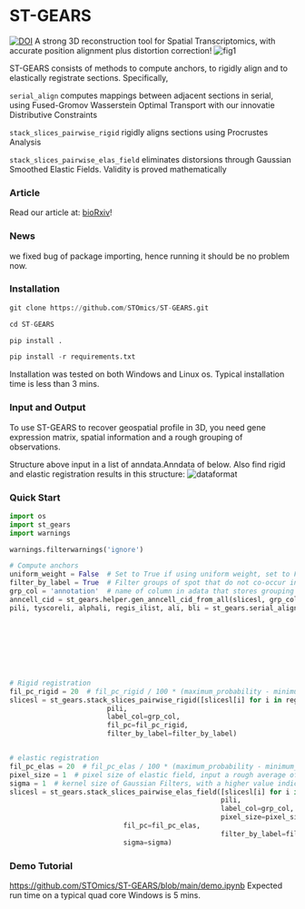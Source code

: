 # ST-GEARS
[![DOI](https://zenodo.org/badge/714884140.svg)](https://zenodo.org/doi/10.5281/zenodo.13131712)
A strong 3D reconstruction tool for Spatial Transcriptomics, with accurate position alignment plus distortion correction!
![fig1](https://github.com/STOmics/ST-GEARS/assets/96898334/6617eaaf-d6f5-4966-b7da-631d8c08e79d)

ST-GEARS consists of methods to compute anchors, to rigidly align and to elastically registrate sections. Specifically, 

`serial_align` computes mappings between adjacent sections in serial, using Fused-Gromov Wasserstein Optimal Transport with our innovatie Distributive Constraints

`stack_slices_pairwise_rigid` rigidly aligns sections using Procrustes Analysis

`stack_slices_pairwise_elas_field` eliminates distorsions through Gaussian Smoothed Elastic Fields. Validity is proved mathematically

### Article
Read our article at: [bioRxiv](https://www.biorxiv.org/content/10.1101/2023.12.09.570320v1)!

### News
we fixed bug of package importing, hence running it should be no problem now.

### Installation
```python
git clone https://github.com/STOmics/ST-GEARS.git

cd ST-GEARS

pip install .

pip install -r requirements.txt
```
Installation was tested on both Windows and Linux os. Typical installation time is less than 3 mins.

### Input and Output
To use ST-GEARS to recover geospatial profile in 3D, you need gene expression matrix, spatial information and a rough grouping of observations. 

Structure above input in a list of anndata.Anndata of below. Also find rigid and elastic registration results in this structure:
![dataformat](https://github.com/STOmics/ST-GEARS/assets/96898334/ffa6dfbd-1b25-4399-82d3-fc64b012fda3)

### Quick Start
```python
import os
import st_gears
import warnings

warnings.filterwarnings('ignore')

# Compute anchors
uniform_weight = False  # Set to True if using uniform weight, set to False if using Distributive Constraints
filter_by_label = True  # Filter groups of spot that do not co-occur in two sections when computing anchors
grp_col = 'annotation'  # name of column in adata that stores grouping information
anncell_cid = st_gears.helper.gen_anncell_cid_from_all(slicesl, grp_col)
pili, tyscoreli, alphali, regis_ilist, ali, bli = st_gears.serial_align(slicesl, anncell_cid, label_col=grp_col,
                                                                        start_i=0, end_i=len(slicesl)-1,  # index of start and end section from slicesl to be aligned
                                                                        tune_alpha_li=[0.8, 0.2, 0.05, 0.013],  # regularization factor list, recommend to fill values exponentially change among 0 and 1. Higher number of elements indicates finer tuning resolution
                                                                        numItermax=150,  # max number of iteration during optimization
                                                                        uniform_weight=uniform_weight,
                                                                        filter_by_label=filter_by_label,
                                                                        verbose=True)  # show each iteration or not


# Rigid registration
fil_pc_rigid = 20  # fil_pc_rigid / 100 * (maximum_probability - minimum_probability) + minimum_probability is set as theshhold to filter anchors
slicesl = st_gears.stack_slices_pairwise_rigid([slicesl[i] for i in regis_ilist],
						pili,
						label_col=grp_col,
						fil_pc=fil_pc_rigid,
						filter_by_label=filter_by_label)


# elastic registration
fil_pc_elas = 20  # fil_pc_elas / 100 * (maximum_probability - minimum_probability) + minimum_probability is set as theshhold to filter anchors
pixel_size = 1  # pixel size of elastic field, input a rough average of spots distance here
sigma = 1  # kernel size of Gaussian Filters, with a higher value indicating a smoother elastic field
slicesl = st_gears.stack_slices_pairwise_elas_field([slicesl[i] for i in regis_ilist],
                                                    pili,
                                                    label_col=grp_col,
                                                    pixel_size=pixel_size,
						    fil_pc=fil_pc_elas,
                                                    filter_by_label=filter_by_label,
						    sigma=sigma)
```

### Demo Tutorial
https://github.com/STOmics/ST-GEARS/blob/main/demo.ipynb
Expected run time on a typical quad core Windows is 5 mins.
